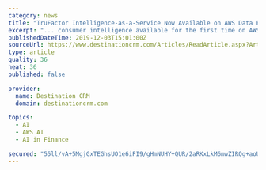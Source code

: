 ```yaml
---
category: news
title: "TruFactor Intelligence-as-a-Service Now Available on AWS Data Exchange"
excerpt: "... consumer intelligence available for the first time on AWS Data Exchange,\" said Piyush Shah, co-founder of InMobi Group and CEO of TruFactor, in a statement. \"Data scientists and developers can now easily discover and consume always-on TruFactor intelligence to power [artificial intelligence-]first applications and platforms across ..."
publishedDateTime: 2019-12-03T15:01:00Z
sourceUrl: https://www.destinationcrm.com/Articles/ReadArticle.aspx?ArticleID=135528
type: article
quality: 36
heat: 36
published: false

provider:
  name: Destination CRM
  domain: destinationcrm.com

topics:
  - AI
  - AWS AI
  - AI in Finance

secured: "55ll/vA+5MgjGxTEGhsUO1e6iFI9/gHmNUHY+QUR/2aRKxLkM6mwZIRQg+aoUcrPlFwrnH/qSdpb8D1bhZ8WzSnUceH/lOUaRxqleJ/L10CsZwZnOzZ1UzlQoMGc6sZ0kA9l4reKca6jse6s723wXX+E68eU+DZhnGiWRYVmGi8EUbawUxDnefDFEWp5XPbpQYIFHbcC4fCr+gK1+YTqrQ2otNzvmgDjsUzObBfcrl3ApopNqun5E+zAsOrW7mFwQJ3RcH9WyqWfdaU959BmZA==;u0rZl4whEOmV0BgREih+Xw=="
---
```



